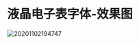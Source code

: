 # 液晶电子表字体-效果图  

![20201102194747](https://cdn.jsdelivr.net/gh/awelife/imgbed/imgs20201102194747.png)
